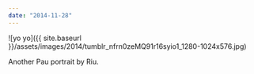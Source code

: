 ```yaml
---
date: "2014-11-28"
---
```


![yo yo]({{ site.baseurl }}/assets/images/2014/tumblr_nfrn0zeMQ91r16syio1_1280-1024x576.jpg)

Another Pau portrait by Riu.
